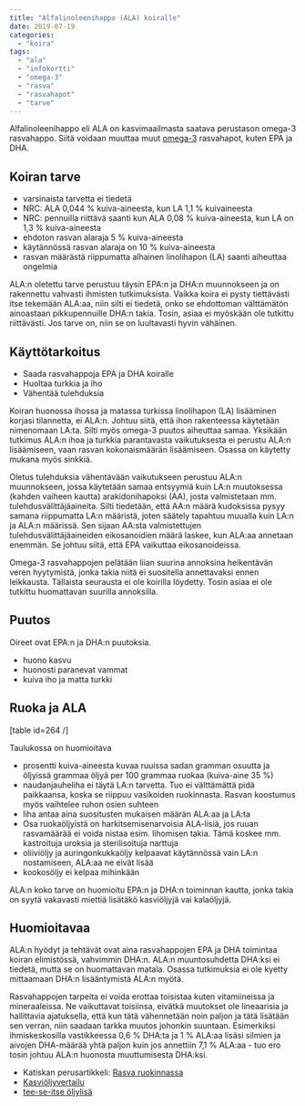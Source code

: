 ```yaml
---
title: "Alfalinoleenihappo (ALA) koiralle"
date: 2019-07-19
categories: 
  - "koira"
tags: 
  - "ala"
  - "infokortti"
  - "omega-3"
  - "rasva"
  - "rasvahapot"
  - "tarve"
---
```


Alfalinoleenihappo eli ALA on kasvimaailmasta saatava perustason omega-3 rasvahappo. Siitä voidaan muuttaa muut [omega-3](https://www.katiska.eu/tieto/rasvat/omega-3-perusteita/) rasvahapot, kuten EPA ja DHA.

<!--more-->

## Koiran tarve

- varsinaista tarvetta ei tiedetä
- NRC: ALA 0,044 % kuiva-aineesta, kun LA 1,1 % kuivaineesta
- NRC: pennuilla riittävä saanti kun ALA 0,08 % kuiva-aineesta, kun LA on 1,3 % kuiva-aineesta
- ehdoton rasvan alaraja 5 % kuiva-aineesta
- käytännössä rasvan alaraja on 10 % kuiva-aineesta
- rasvan määrästä riippumatta alhainen linolihapon (LA) saanti aiheuttaa ongelmia

ALA:n oletettu tarve perustuu täysin EPA:n ja DHA:n muunnokseen ja on rakennettu vahvasti ihmisten tutkimuksista. Vaikka koira ei pysty tiettävästi itse tekemään ALA:aa, niin silti ei tiedetä, onko se ehdottoman välttämätön ainoastaan pikkupennuille DHA:n takia. Tosin, asiaa ei myöskään ole tutkittu riittävästi. Jos tarve on, niin se on luultavasti hyvin vähäinen.

## Käyttötarkoitus

- Saada rasvahappoja EPA ja DHA koiralle
- Huoltaa turkkia ja iho
- Vähentää tulehduksia

Koiran huonossa ihossa ja matassa turkissa linolihapon (LA) lisääminen korjasi tilannetta, ei ALA:n. Johtuu siitä, että ihon rakenteessa käytetään nimenomaan LA:ta. Silti myös omega-3 puutos aiheuttaa samaa. Yksikään tutkimus ALA:n ihoa ja turkkia parantavasta vaikutuksesta ei perustu ALA:n lisäämiseen, vaan rasvan kokonaismäärän lisäämiseen. Osassa on käytetty mukana myös sinkkiä.

Oletus tulehduksia vähentävään vaikutukseen perustuu ALA:n muunnokseen, jossa käytetään samaa entsyymiä kuin LA:n muutoksessa (kahden vaiheen kautta) arakidonihapoksi (AA), josta valmistetaan mm. tulehdusvälittäjäaineita. Silti tiedetään, että AA:n määrä kudoksissa pysyy samana riippumatta LA:n määristä, joten säätely tapahtuu muualla kuin LA:n ja ALA:n määrissä. Sen sijaan AA:sta valmistettujen tulehdusvälittäjäaineiden eikosanoidien määrä laskee, kun ALA:aa annetaan enemmän. Se johtuu siitä, että EPA vaikuttaa eikosanoideissa.

Omega-3 rasvahappojen pelätään liian suurina annoksina heikentävän veren hyytymistä, jonka takia niitä ei suositella annettavaksi ennen leikkausta. Tällaista seurausta ei ole koirilla löydetty. Tosin asiaa ei ole tutkittu huomattavan suurilla annoksilla.

## Puutos

Oireet ovat EPA:n ja DHA:n puutoksia.

- huono kasvu
- huonosti paranevat vammat
- kuiva iho ja matta turkki

## Ruoka ja ALA

\[table id=264 /\]

Taulukossa on huomioitava

- prosentti kuiva-aineesta kuvaa ruuissa sadan gramman osuutta ja öljyissä grammaa öljyä per 100 grammaa ruokaa (kuiva-aine 35 %)
- naudanjauheliha ei täytä LA:n tarvetta. Tuo ei välttämättä pidä paikkaansa, koska se riippuu vasikoiden ruokinnasta. Rasvan koostumus myös vaihtelee ruhon osien suhteen
- liha antaa aina suositusten mukaisen määrän ALA:aa ja LA:ta
- Osa ruokaöljyistä on harkitsemisenarvoisia ALA-lisiä, jos ruuan rasvamäärää ei voida nistaa esim. lihomisen takia. Tämä koskee mm. kastroituja uroksia ja sterilisoituja narttuja
- oliiviöljy ja auringonkukkaöljy kelpaavat käytännössä vain LA:n nostamiseen, ALA:aa ne eivät lisää
- kookosöljy ei kelpaa mihinkään

ALA:n koko tarve on huomioitu EPA:n ja DHA:n toiminnan kautta, jonka takia on syytä vakavasti miettiä lisätäkö kasviöljyjä vai kalaöljyjä.

## Huomioitavaa

ALA:n hyödyt ja tehtävät ovat aina rasvahappojen EPA ja DHA toimintaa koiran elimistössä, vahvimmin DHA:n. ALA:n muuntosuhdetta DHA:ksi ei tiedetä, mutta se on huomattavan matala. Osassa tutkimuksia ei ole kyetty mittaamaan DHA:n lisääntymistä ALA:n myötä.

Rasvahappojen tarpeita ei voida erottaa toisistaa kuten vitamiineissa ja mineraaleissa. Ne vaikuttavat toisiinsa, eivätkä muutokset ole lineaarisia ja hallittavia ajatuksella, että kun tätä vähennetään noin paljon ja tätä lisätään sen verran, niin saadaan tarkka muutos johonkin suuntaan. Esimerkiksi ihmiskeskosilla vastikkeessa 0,6 % DHA:ta ja 1 % ALA:aa lisäsi silmien ja aivojen DHA-määrää yhtä paljon kuin jos annettiin 7,1 % ALA:aa - tuo ero tosin johtuu ALA:n huonosta muuttumisesta DHA:ksi.

- Katiskan perusartikkeli: [Rasva ruokinnassa](https://www.katiska.eu/tieto/rasvat/rasva-ruokinnassa/)
- [Kasviöljyvertailu](https://www.katiska.eu/tieto/koira-tuotearvostelu-rasvat/kasvisoljyvertailu/)
- [tee-se-itse öljylisä](https://www.katiska.eu/tieto/koira-lisaravinne-oljy/tee-se-itse-oljylisa/)
